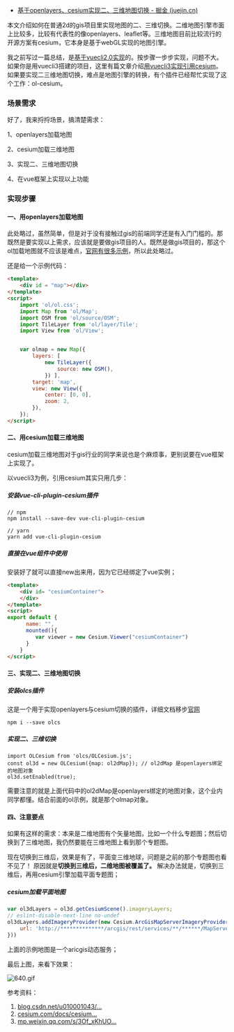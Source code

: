 - [基于openlayers、cesium实现二、三维地图切换 - 掘金 (juejin.cn)](https://juejin.cn/post/6874426465060913166)

本文介绍如何在普通2d的gis项目里实现地图的二、三维切换。二维地图引擎市面上比较多，比较有代表性的像openlayers、leaflet等。三维地图目前比较流行的开源方案有cesium，它本身是基于webGL实现的地图引擎。

我之前写过一篇总结，是[基于vuecli2.0实现](https://link.juejin.cn/?target=https%3A%2F%2Fmp.weixin.qq.com%2Fs%2FDLnMMQqb8meMRXyKiUqUqA)的。按步骤一步步实现，问题不大。如果你是用vuecli3搭建的项目，这里有篇文章介绍[用vuecli3实现引用cesium](https://link.juejin.cn/?target=https%3A%2F%2Fmp.weixin.qq.com%2Fs%2F3Of_xKhUOxiwFhJoZ0U-Mg)。如果要实现二三维地图切换，难点是地图引擎的转换，有个插件已经帮忙实现了这个工作：ol-cesium。

### 场景需求

好了，我来捋捋场景，搞清楚需求：

1、openlayers加载地图

2、cesium加载三维地图

3、实现二、三维地图切换

4、在vue框架上实现以上功能

### 实现步骤

#### 一、用openlayers加载地图

此处略过，虽然简单，但是对于没有接触过gis的前端同学还是有入门门槛的。那既然是要实现以上需求，应该就是要做gis项目的人。既然是做gis项目的，那这个ol加载地图就不应该是难点，[官网有很多示例](https://link.juejin.cn/?target=https%3A%2F%2Fopenlayers.org%2F)，所以此处略过。

还是给一个示例代码：

```html
<template>
    <div id = "map"></div>
</template>
<script>
    import 'ol/ol.css';
    import Map from 'ol/Map';
    import OSM from 'ol/source/OSM';
    import TileLayer from 'ol/layer/Tile';
    import View from 'ol/View';


    var olmap = new Map({
        layers: [
            new TileLayer({
                source: new OSM(),
            }) ],
        target: 'map',
        view: new View({
            center: [0, 0],
            zoom: 2,
        }),
    });
</script>
```

#### 二、用cesium加载三维地图

cesium加载三维地图对于gis行业的同学来说也是个麻烦事，更别说要在vue框架上实现了。

以vuecli3为例，引用cesium其实只用几步：

##### 安装vue-cli-plugin-cesium插件

```
// npm
npm install --save-dev vue-cli-plugin-cesium

// yarn
yarn add vue-cli-plugin-cesium
```

##### 直接在vue组件中使用

安装好了就可以直接new出来用，因为它已经绑定了vue实例；

```html
<template>
	<div id= "cesiumContainer">
    </div>
</template>
<script>
export default {
      name: "",
      mounted(){
         var viewer = new Cesium.Viewer("cesiumContainer")
      }
    }
</script>
```

#### 三、实现二、三维地图切换

##### 安装olcs插件

这是一个用于实现openlayers与cesium切换的插件，详细文档移步[官网](https://link.juejin.cn/?target=https%3A%2F%2Fgithub.com%2Fopenlayers%2Fol-cesium)

```
npm i --save olcs
```

##### 实现二、三维切换

```
import OLCesium from 'olcs/OLCesium.js';
const ol3d = new OLCesium({map: ol2dMap}); // ol2dMap 是openlayers绑定的地图对象
ol3d.setEnabled(true);
```

需要注意的就是上面代码中的ol2dMap是openlayers绑定的地图对象，这个业内同学都懂。结合前面的ol示例，就是那个olmap对象。

#### 四、注意要点

如果有这样的需求：本来是二维地图有个矢量地图，比如一个什么专题图；然后切换到了三维地图，我仍然要能在三维地图上看到那个专题图。

现在切换到三维后，效果是有了，平面变三维地球，问题是之前的那个专题图也看不见了！ 原因就是**切换到三维后，二维地图被覆盖了。** 解决办法就是，切换到三维后，再用cesium引擎加载平面专题图；

##### cesium加载平面地图

```js
var ol3dLayers = ol3d.getCesiumScene().imageryLayers;
// eslint-disable-next-line no-undef
ol3dLayers.addImageryProvider(new Cesium.ArcGisMapServerImageryProvider({
    url: 'http://**************/arcgis/rest/services/**/******/MapServer'
}))
```

上面的示例地图是一个aricgis动态服务；

最后上图，来看下效果：

![640.gif](https://p6-juejin.byteimg.com/tos-cn-i-k3u1fbpfcp/a02bb31978e944b4b2bb09394ce4150a~tplv-k3u1fbpfcp-zoom-in-crop-mark:1304:0:0:0.awebp)

参考资料：

1. [blog.csdn.net/u010001043/…](https://link.juejin.cn?target=https%3A%2F%2Fblog.csdn.net%2Fu010001043%2Farticle%2Fdetails%2F74279380)
2. [cesium.com/docs/cesium…](https://link.juejin.cn?target=https%3A%2F%2Fcesium.com%2Fdocs%2Fcesiumjs-ref-doc%2FArcGisMapServerImageryProvider.html)
3. [mp.weixin.qq.com/s/3Of_xKhUO…](https://link.juejin.cn?target=https%3A%2F%2Fmp.weixin.qq.com%2Fs%2F3Of_xKhUOxiwFhJoZ0U-Mg)